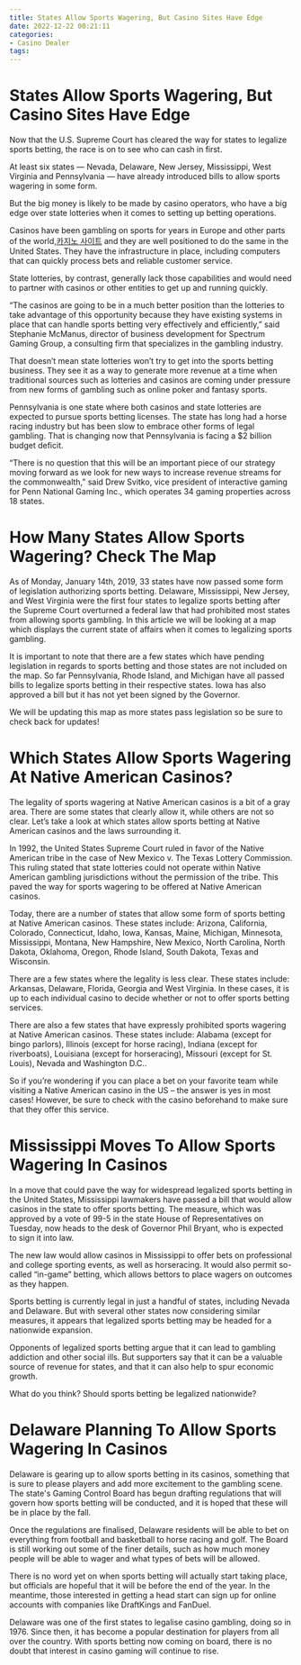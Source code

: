 ```yaml
---
title: States Allow Sports Wagering, But Casino Sites Have Edge
date: 2022-12-22 00:21:11
categories:
- Casino Dealer
tags:
---
```



#  States Allow Sports Wagering, But Casino Sites Have Edge

Now that the U.S. Supreme Court has cleared the way for states to legalize sports betting, the race is on to see who can cash in first.

At least six states — Nevada, Delaware, New Jersey, Mississippi, West Virginia and Pennsylvania — have already introduced bills to allow sports wagering in some form.

But the big money is likely to be made by casino operators, who have a big edge over state lotteries when it comes to setting up betting operations.

Casinos have been gambling on sports for years in Europe and other parts of the world,[카지노 사이트](https://choegocasino.com/) and they are well positioned to do the same in the United States. They have the infrastructure in place, including computers that can quickly process bets and reliable customer service.

State lotteries, by contrast, generally lack those capabilities and would need to partner with casinos or other entities to get up and running quickly.

“The casinos are going to be in a much better position than the lotteries to take advantage of this opportunity because they have existing systems in place that can handle sports betting very effectively and efficiently,” said Stephanie McManus, director of business development for Spectrum Gaming Group, a consulting firm that specializes in the gambling industry.

That doesn’t mean state lotteries won’t try to get into the sports betting business. They see it as a way to generate more revenue at a time when traditional sources such as lotteries and casinos are coming under pressure from new forms of gambling such as online poker and fantasy sports.

Pennsylvania is one state where both casinos and state lotteries are expected to pursue sports betting licenses. The state has long had a horse racing industry but has been slow to embrace other forms of legal gambling. That is changing now that Pennsylvania is facing a $2 billion budget deficit.

“There is no question that this will be an important piece of our strategy moving forward as we look for new ways to increase revenue streams for the commonwealth,” said Drew Svitko, vice president of interactive gaming for Penn National Gaming Inc., which operates 34 gaming properties across 18 states.

#  How Many States Allow Sports Wagering? Check The Map

As of Monday, January 14th, 2019, 33 states have now passed some form of legislation authorizing sports betting. Delaware, Mississippi, New Jersey, and West Virginia were the first four states to legalize sports betting after the Supreme Court overturned a federal law that had prohibited most states from allowing sports gambling. 
In this article we will be looking at a map which displays the current state of affairs when it comes to legalizing sports gambling.

It is important to note that there are a few states which have pending legislation in regards to sports betting and those states are not included on the map. 
So far Pennsylvania, Rhode Island, and Michigan have all passed bills to legalize sports betting in their respective states. Iowa has also approved a bill but it has not yet been signed by the Governor.

We will be updating this map as more states pass legislation so be sure to check back for updates!

#  Which States Allow Sports Wagering At Native American Casinos?

The legality of sports wagering at Native American casinos is a bit of a gray area. There are some states that clearly allow it, while others are not so clear. Let’s take a look at which states allow sports betting at Native American casinos and the laws surrounding it.

In 1992, the United States Supreme Court ruled in favor of the Native American tribe in the case of New Mexico v. The Texas Lottery Commission. This ruling stated that state lotteries could not operate within Native American gambling jurisdictions without the permission of the tribe. This paved the way for sports wagering to be offered at Native American casinos.

Today, there are a number of states that allow some form of sports betting at Native American casinos. These states include: Arizona, California, Colorado, Connecticut, Idaho, Iowa, Kansas, Maine, Michigan, Minnesota, Mississippi, Montana, New Hampshire, New Mexico, North Carolina, North Dakota, Oklahoma, Oregon, Rhode Island, South Dakota, Texas and Wisconsin.

There are a few states where the legality is less clear. These states include: Arkansas, Delaware, Florida, Georgia and West Virginia. In these cases, it is up to each individual casino to decide whether or not to offer sports betting services.

There are also a few states that have expressly prohibited sports wagering at Native American casinos. These states include: Alabama (except for bingo parlors), Illinois (except for horse racing), Indiana (except for riverboats), Louisiana (except for horseracing), Missouri (except for St. Louis), Nevada and Washington D.C..

So if you’re wondering if you can place a bet on your favorite team while visiting a Native American casino in the US – the answer is yes in most cases! However, be sure to check with the casino beforehand to make sure that they offer this service.

#  Mississippi Moves To Allow Sports Wagering In Casinos

In a move that could pave the way for widespread legalized sports betting in the United States, Mississippi lawmakers have passed a bill that would allow casinos in the state to offer sports betting. The measure, which was approved by a vote of 99-5 in the state House of Representatives on Tuesday, now heads to the desk of Governor Phil Bryant, who is expected to sign it into law.

The new law would allow casinos in Mississippi to offer bets on professional and college sporting events, as well as horseracing. It would also permit so-called “in-game” betting, which allows bettors to place wagers on outcomes as they happen.

Sports betting is currently legal in just a handful of states, including Nevada and Delaware. But with several other states now considering similar measures, it appears that legalized sports betting may be headed for a nationwide expansion.

Opponents of legalized sports betting argue that it can lead to gambling addiction and other social ills. But supporters say that it can be a valuable source of revenue for states, and that it can also help to spur economic growth.

What do you think? Should sports betting be legalized nationwide?

#  Delaware Planning To Allow Sports Wagering In Casinos

Delaware is gearing up to allow sports betting in its casinos, something that is sure to please players and add more excitement to the gambling scene. The state's Gaming Control Board has begun drafting regulations that will govern how sports betting will be conducted, and it is hoped that these will be in place by the fall.

Once the regulations are finalised, Delaware residents will be able to bet on everything from football and basketball to horse racing and golf. The Board is still working out some of the finer details, such as how much money people will be able to wager and what types of bets will be allowed.

There is no word yet on when sports betting will actually start taking place, but officials are hopeful that it will be before the end of the year. In the meantime, those interested in getting a head start can sign up for online accounts with companies like DraftKings and FanDuel.

Delaware was one of the first states to legalise casino gambling, doing so in 1976. Since then, it has become a popular destination for players from all over the country. With sports betting now coming on board, there is no doubt that interest in casino gaming will continue to rise.